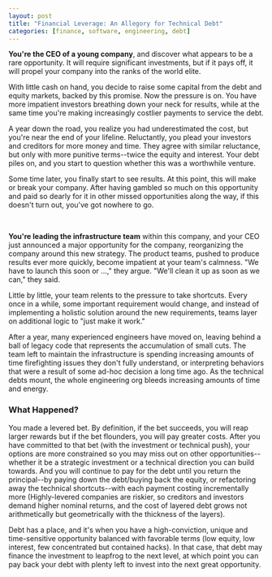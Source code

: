```yaml
---
layout: post
title: "Financial Leverage: An Allegory for Technical Debt"
categories: [finance, software, engineering, debt]
---
```

__You're the CEO of a young company__, and discover what appears to be a rare opportunity. It will require significant investments, but if it pays off, it will propel your company into the ranks of the world elite.

With little cash on hand, you decide to raise some capital from the debt and equity markets, backed by this promise. Now the pressure is on. You have more impatient investors breathing down your neck for results, while at the same time you're making increasingly costlier payments to service the debt.

A year down the road, you realize you had underestimated the cost, but you're near the end of your lifeline. Reluctantly, you plead your investors and creditors for more money and time. They agree with similar reluctance, but only with more punitive terms--twice the equity and interest. Your debt piles on, and you start to question whether this was a worthwhile venture.

Some time later, you finally start to see results. At this point, this will make or break your company. After having gambled so much on this opportunity and paid so dearly for it in other missed opportunities along the way, if this doesn't turn out, you've got nowhere to go.

<br />

__You're leading the infrastructure team__ within this company, and your CEO just announced a major opportunity for the company, reorganizing the company around this new strategy. The product teams, pushed to produce results ever more quickly, become impatient at your team's calmness. "We have to launch this soon or ...," they argue. "We'll clean it up as soon as we can," they said.

Little by little, your team relents to the pressure to take shortcuts. Every once in a while, some important requirement would change, and instead of implementing a holistic solution around the new requirements, teams layer on additional logic to "just make it work."

After a year, many experienced engineers have moved on, leaving behind a ball of legacy code that represents the accumulation of small cuts. The team left to maintain the infrastructure is spending increasing amounts of time firefighting issues they don't fully understand, or interpreting behaviors that were a result of some ad-hoc decision a long time ago. As the technical debts mount, the whole engineering org bleeds increasing amounts of time and energy.

### What Happened?

You made a levered bet. By definition, if the bet succeeds, you will reap larger rewards but if the bet flounders, you will pay greater costs. After you have committed to that bet (with the investment or technical push), your options are more constrained so you may miss out on other opportunities--whether it be a strategic investment or a technical direction you can build towards. And you will continue to pay for the debt until you return the principal--by paying down the debt/buying back the equity, or refactoring away the technical shortcuts--with each payment costing incrementally more (Highly-levered companies are riskier, so creditors and investors demand higher nominal returns, and the cost of layered debt grows not arithmetically but geometrically with the thickness of the layers).

Debt has a place, and it's when you have a high-conviction, unique and time-sensitive opportunity balanced with favorable terms (low equity, low interest, few concentrated but contained hacks). In that case, that debt may finance the investment to leapfrog to the next level, at which point you can pay back your debt with plenty left to invest into the next great opportunity.
